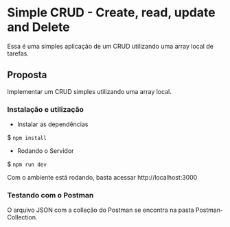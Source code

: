 # Simple CRUD - Create, read, update and Delete

Essa é uma simples aplicação de um CRUD utilizando uma array local de tarefas.

## Proposta

Implementar um CRUD simples utilizando uma array local.

### Instalação e utilização

- Instalar as dependências

$ `npm install`

- Rodando o Servidor

$ `npm run dev`

Com o ambiente está rodando, basta acessar http://localhost:3000

### Testando com o Postman

O arquivo JSON com a colleção do Postman se encontra na pasta Postman-Collection.
